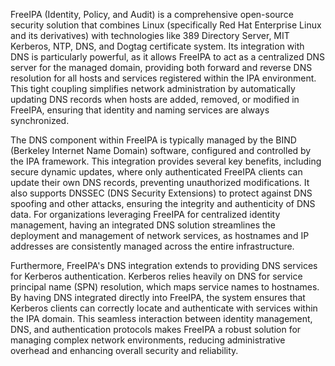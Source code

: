 FreeIPA (Identity, Policy, and Audit) is a comprehensive open-source security solution that combines Linux (specifically Red Hat Enterprise Linux and its derivatives) with technologies like 389 Directory Server, MIT Kerberos, NTP, DNS, and Dogtag certificate system. Its integration with DNS is particularly powerful, as it allows FreeIPA to act as a centralized DNS server for the managed domain, providing both forward and reverse DNS resolution for all hosts and services registered within the IPA environment. This tight coupling simplifies network administration by automatically updating DNS records when hosts are added, removed, or modified in FreeIPA, ensuring that identity and naming services are always synchronized.

The DNS component within FreeIPA is typically managed by the BIND (Berkeley Internet Name Domain) software, configured and controlled by the IPA framework. This integration provides several key benefits, including secure dynamic updates, where only authenticated FreeIPA clients can update their own DNS records, preventing unauthorized modifications. It also supports DNSSEC (DNS Security Extensions) to protect against DNS spoofing and other attacks, ensuring the integrity and authenticity of DNS data. For organizations leveraging FreeIPA for centralized identity management, having an integrated DNS solution streamlines the deployment and management of network services, as hostnames and IP addresses are consistently managed across the entire infrastructure.

Furthermore, FreeIPA's DNS integration extends to providing DNS services for Kerberos authentication. Kerberos relies heavily on DNS for service principal name (SPN) resolution, which maps service names to hostnames. By having DNS integrated directly into FreeIPA, the system ensures that Kerberos clients can correctly locate and authenticate with services within the IPA domain. This seamless interaction between identity management, DNS, and authentication protocols makes FreeIPA a robust solution for managing complex network environments, reducing administrative overhead and enhancing overall security and reliability.